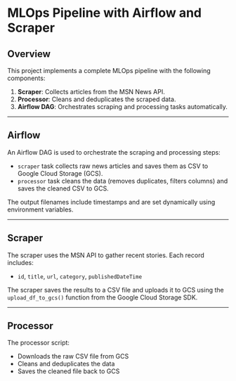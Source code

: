 # MLOps Pipeline with Airflow and Scraper

## Overview

This project implements a complete MLOps pipeline with the following components:

1. **Scraper**: Collects articles from the MSN News API.
2. **Processor**: Cleans and deduplicates the scraped data.
3. **Airflow DAG**: Orchestrates scraping and processing tasks automatically.

---

## Airflow

An Airflow DAG is used to orchestrate the scraping and processing steps:
- `scraper` task collects raw news articles and saves them as CSV to Google Cloud Storage (GCS).
- `processor` task cleans the data (removes duplicates, filters columns) and saves the cleaned CSV to GCS.

The output filenames include timestamps and are set dynamically using environment variables.

---

## Scraper

The scraper uses the MSN API to gather recent stories. Each record includes:
- `id`, `title`, `url`, `category`, `publishedDateTime`

The scraper saves the results to a CSV file and uploads it to GCS using the `upload_df_to_gcs()` function from the Google Cloud Storage SDK.

---

## Processor

The processor script:
- Downloads the raw CSV file from GCS
- Cleans and deduplicates the data
- Saves the cleaned file back to GCS
